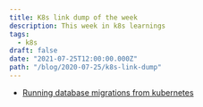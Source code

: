 ```yaml
---
title: K8s link dump of the week
description: This week in k8s learnings
tags:
  - k8s
draft: false
date: "2021-07-25T12:00:00.000Z"
path: "/blog/2020-07-25/k8s-link-dump"
---
```


* [Running database migrations from kubernetes](https://andrewlock.net/deploying-asp-net-core-applications-to-kubernetes-part-7-running-database-migrations)
